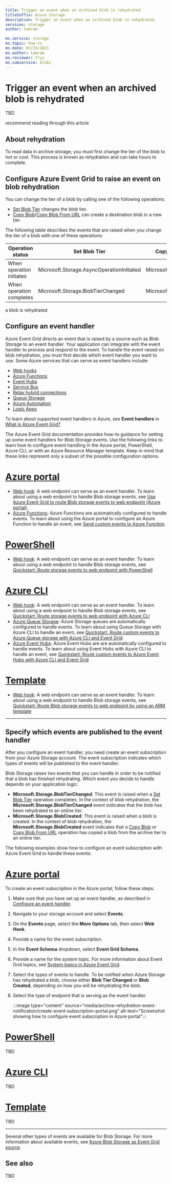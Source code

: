 ```yaml
---
title: Trigger an event when an archived blob is rehydrated 
titleSuffix: Azure Storage
description: Trigger an event when an archived blob is rehydrated.
services: storage
author: tamram

ms.service: storage
ms.topic: how-to
ms.date: 07/23/2021
ms.author: tamram
ms.reviewer: fryu
ms.subservice: blobs
---
```


# Trigger an event when an archived blob is rehydrated 

TBD

recommend reading through this article

## About rehydration

To read data in archive storage, you must first change the tier of the blob to hot or cool. This process is known as rehydration and can take hours to complete.

## Configure Azure Event Grid to raise an event on blob rehydration

You can change the tier of a blob by calling one of the following operations:

- [Set Blob Tier](/rest/api/storageservices/set-blob-tier) changes the blob tier.
- [Copy Blob](/rest/api/storageservices/copy-blob)/[Copy Blob From URL](/rest/api/storageservices/copy-blob-from-url) can create a destination blob in a new tier.

The following table describes the events that are raised when you change the tier of a blob with one of these operations:

| Operation status | Set Blob Tier | Copy Blob or Copy Blob from URL |
|--|--|--|
| When operation initiates | Microsoft.Storage.AsyncOperationInitiated | Microsoft.Storage.AsyncOperationInitiated |
| When operation completes | Microsoft.Storage.BlobTierChanged | Microsoft.Storage.BlobCreated |

a blob is rehydrated

## Configure an event handler

Azure Event Grid directs an event that is raised by a source such as Blob Storage to an event handler. Your application can integrate with the event handler to process and respond to the event. To handle the event raised on blob rehydration, you must first decide which event handler you want to use. Some Azure services that can serve as event handlers include:

- [Web hooks](../../event-grid/handler-webhooks.md#webhooks)
- [Azure Functions](../../event-grid/handler-functions.md)
- [Event Hubs](../../event-grid/handler-event-hubs.md)
- [Service Bus](../../event-grid/handler-service-bus.md)
- [Relay hybrid connections](../../event-grid/handler-relay-hybrid-connections.md)
- [Queue Storage](../../event-grid/handler-storage-queues.md)
- [Azure Automation](../../event-grid/handler-webhooks.md#azure-automation)
- [Logic Apps](../../event-grid/handler-webhooks.md#logic-apps)

To learn about supported event handlers in Azure, see **Event handlers** in [What is Azure Event Grid?](../../event-grid/overview.md#event-handlers)

The Azure Event Grid documentation provides how-to guidance for setting up some event handlers for Blob Storage events. Use the following links to learn how to configure event handling in the Azure portal, PowerShell, Azure CLI, or with an Azure Resource Manager template. Keep in mind that these links represent only a subset of the possible configuration options.

# [Azure portal](#tab/portal)

- [Web hook](../../event-grid/handler-webhooks.md): A web endpoint can serve as an event handler. To learn about using a web endpoint to handle Blob storage events, see [Use Azure Event Grid to route Blob storage events to web endpoint (Azure portal)](../../event-grid/blob-event-quickstart-portal.md).
- [Azure Functions](../../event-grid/handler-functions.md): Azure Functions are automatically configured to handle events. To learn about using the Azure portal to configure an Azure Function to handle an event, see [Send custom events to Azure Function](../../event-grid/custom-event-to-function.md).

# [PowerShell](#tab/powershell)

- [Web hook](../../event-grid/handler-webhooks.md): A web endpoint can serve as an event handler. To learn about using a web endpoint to handle Blob storage events, see [Quickstart: Route storage events to web endpoint with PowerShell](../../storage/blobs/storage-blob-event-quickstart-powershell.md?toc=/azure/event-grid/toc.json)

# [Azure CLI](#tab/azure-cli)

- [Web hook](../../event-grid/handler-webhooks.md): A web endpoint can serve as an event handler. To learn about using a web endpoint to handle Blob storage events, see [Quickstart: Route storage events to web endpoint with Azure CLI](../../storage/blobs/storage-blob-event-quickstart.md?toc=/azure/event-grid/toc.json)
- [Azure Queue Storage](../../event-grid/handler-storage-queues.md): Azure Storage queues are automatically configured to handle events. To learn about using Queue Storage with Azure CLI to handle an event, see [Quickstart: Route custom events to Azure Queue storage with Azure CLI and Event Grid](../../event-grid/custom-event-to-queue-storage.md).
- [Azure Event Hubs](../../event-grid/handler-event-hubs.md): Azure Event Hubs are  are automatically configured to handle events. To learn about using Event Hubs with Azure CLI to handle an event, see [Quickstart: Route custom events to Azure Event Hubs with Azure CLI and Event Grid](../../event-grid/custom-event-to-eventhub.md)

# [Template](#tab/template)

- [Web hook](../../event-grid/handler-webhooks.md): A web endpoint can serve as an event handler. To learn about using a web endpoint to handle Blob storage events, see [Quickstart: Route Blob storage events to web endpoint by using an ARM template](../../event-grid/blob-event-quickstart-template.md?toc=/azure/event-grid/toc.json)

---

## Specify which events are published to the event handler

After you configure an event handler, you need create an event subscription from your Azure Storage account. The event subscription indicates which types of events will be published to the event handler.

Blob Storage raises two events that you can handle in order to be notified that a blob has finished rehydrating. Which event you decide to handle depends on your application logic:

- **Microsoft.Storage.BlobTierChanged**: This event is raised when a [Set Blob Tier](/rest/api/storageservices/set-blob-tier) operation completes. In the context of blob rehydration, the **Microsoft.Storage.BlobTierChanged** event indicates that the blob has been rehydrated to an online tier.
- **Microsoft.Storage.BlobCreated**: This event is raised when a blob is created. In the context of blob rehydration, the **Microsoft.Storage.BlobCreated** event indicates that a [Copy Blob](/rest/api/storageservices/copy-blob) or [Copy Blob From URL](/rest/api/storageservices/copy-blob-from-url) operation has copied a blob from the archive tier to an online tier.

The following examples show how to configure an event subscription with Azure Event Grid to handle these events:

# [Azure portal](#tab/portal)

To create an event subscription in the Azure portal, follow these steps:

1. Make sure that you have set up an event handler, as described in [Configure an event handler](#configure-an-event-handler).
1. Navigate to your storage account and select **Events**.
1. On the **Events** page, select the **More Options** tab, then select **Web Hook**.
1. Provide a name for the event subscription.
1. In the **Event Schema** dropdown, select **Event Grid Schema**.
1. Provide a name for the system topic. For more information about Event Grid topics, see [System topics in Azure Event Grid](../../event-grid/system-topics.md).
1. Select the types of events to handle. To be notified when Azure Storage has rehydrated a blob, choose either **Blob Tier Changed** or **Blob Created**, depending on how you will be rehydrating the blob.
1. Select the type of endpoint that is serving as the event handler.

    :::image type="content" source="media/archive-rehydration-event-notification/create-event-subscription-portal.png" alt-text="Screenshot showing how to configure event subscription in Azure portal":::

# [PowerShell](#tab/powershell)

TBD

# [Azure CLI](#tab/azure-cli)

TBD

# [Template](#tab/template)

TBD

---

Several other types of events are available for Blob Storage. For more information about available events, see [Azure Blob Storage as Event Grid source](../../event-grid/event-schema-blob-storage.md).

## See also

TBD
